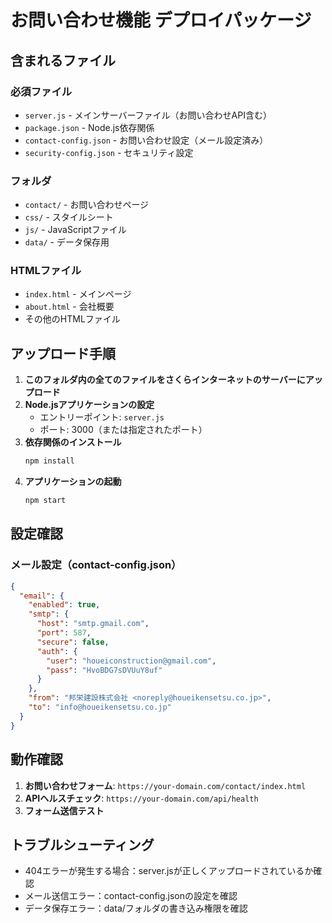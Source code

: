 # お問い合わせ機能 デプロイパッケージ

## 含まれるファイル

### 必須ファイル
- `server.js` - メインサーバーファイル（お問い合わせAPI含む）
- `package.json` - Node.js依存関係
- `contact-config.json` - お問い合わせ設定（メール設定済み）
- `security-config.json` - セキュリティ設定

### フォルダ
- `contact/` - お問い合わせページ
- `css/` - スタイルシート
- `js/` - JavaScriptファイル
- `data/` - データ保存用

### HTMLファイル
- `index.html` - メインページ
- `about.html` - 会社概要
- その他のHTMLファイル

## アップロード手順

1. **このフォルダ内の全てのファイルをさくらインターネットのサーバーにアップロード**
2. **Node.jsアプリケーションの設定**
   - エントリーポイント: `server.js`
   - ポート: 3000（または指定されたポート）
3. **依存関係のインストール**
   ```bash
   npm install
   ```
4. **アプリケーションの起動**
   ```bash
   npm start
   ```

## 設定確認

### メール設定（contact-config.json）
```json
{
  "email": {
    "enabled": true,
    "smtp": {
      "host": "smtp.gmail.com",
      "port": 587,
      "secure": false,
      "auth": {
        "user": "houeiconstruction@gmail.com",
        "pass": "HvoBDG7sDVUuY8uf"
      }
    },
    "from": "邦栄建設株式会社 <noreply@houeikensetsu.co.jp>",
    "to": "info@houeikensetsu.co.jp"
  }
}
```

## 動作確認

1. **お問い合わせフォーム**: `https://your-domain.com/contact/index.html`
2. **APIヘルスチェック**: `https://your-domain.com/api/health`
3. **フォーム送信テスト**

## トラブルシューティング

- 404エラーが発生する場合：server.jsが正しくアップロードされているか確認
- メール送信エラー：contact-config.jsonの設定を確認
- データ保存エラー：data/フォルダの書き込み権限を確認
